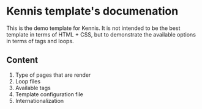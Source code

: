 # Kennis template's documenation

This is the demo template for Kennis. It is not intended to be the best template in terms of HTML + CSS, but to demonstrate the available options in terms of tags and loops.

## Content

1. Type of pages that are render
2. Loop files
3. Available tags
4. Template configuration file
5. Internationalization
